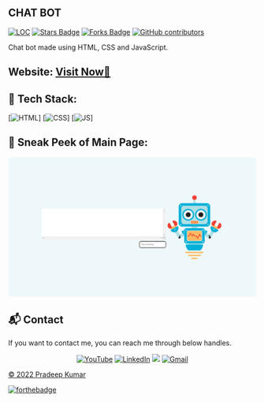 ## CHAT BOT

<a href="https://github.com/A-anand4866/ChatBot"><img src="https://sloc.xyz/github/A-anand4866/ChatBot" alt="LOC"/></a>
<a href="https://github.com/A-anand4866/ChatBot"><img src="https://img.shields.io/github/stars/A-anand4866/ChatBot" alt="Stars Badge"/></a>
<a href="https://github.com/A-anand4866/ChatBot/network/members"><img src="https://img.shields.io/github/forks/A-anand4866/ChatBot" alt="Forks Badge"/></a>
<a href="https://github.com/A-anand4866/ChatBot/graphs/contributors"><img alt="GitHub contributors" src="https://img.shields.io/github/contributors/A-anand4866/ChatBot?color=2b9348"></a>

Chat bot made using HTML, CSS and JavaScript.

<h2> Website: 
<a href="https://pradeepkumar-portfolio.netlify.app" target="_blank">Visit Now🚀</a>
</h2> 

## 📌 Tech Stack:
[![HTML](https://img.shields.io/badge/html5%20-%23E34F26.svg?&style=for-the-badge&logo=html5&logoColor=white)]
[![CSS](https://img.shields.io/badge/css3%20-%231572B6.svg?&style=for-the-badge&logo=css3&logoColor=white)]
[![JS](https://img.shields.io/badge/javascript%20-%23323330.svg?&style=for-the-badge&logo=javascript&logoColor=%23F7DF1E)]

## 📌 Sneak Peek of Main Page:
![mockup720](https://github.com/A-anand4866/ChatBot/blob/main/Screenshot%20(73).png)


<h2>📬 Contact</h2>

If you want to contact me, you can reach me through below handles.

<div align="center">

<a  href="https://www.youtube.com/channel/pradeepkapassion1" target="_blank"><img alt="YouTube" src="https://img.shields.io/badge/Youtube-%23FF0000.svg?style=for-the-badge&logo=YouTube&logoColor=white" /></a>
<a  href="https://www.linkedin.com/in/pradeepkapassion/" target="_blank"><img alt="LinkedIn" src="https://img.shields.io/badge/linkedin%20-%230077B5.svg?&style=for-the-badge&logo=linkedin&logoColor=white" /></a>
<a href="https://twitter.com/pradeepkpassion" target="_blank"><img src="https://img.shields.io/badge/twitter-%2300acee.svg?&style=for-the-badge&logo=twitter&logoColor=white&alt=twitter" /></a>
<a href="mailto:pradeepkumar1630@gmail.com"><img  alt="Gmail" src="https://img.shields.io/badge/Gmail-D14836?style=for-the-badge&logo=gmail&logoColor=white" />

</div>

© 2022 Pradeep Kumar


[![forthebadge](https://forthebadge.com/images/badges/built-with-love.svg)](https://forthebadge.com)
